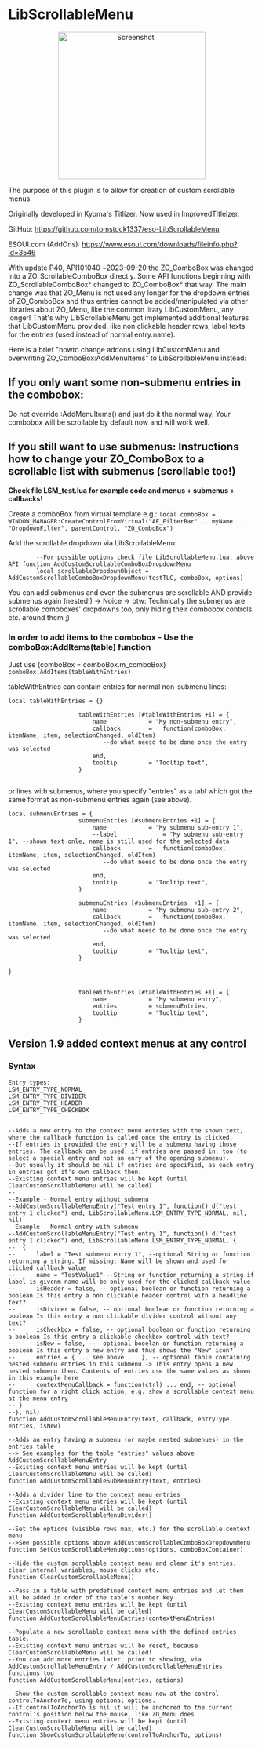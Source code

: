 # LibScrollableMenu

<center><img src="preview.png" alt="Screenshot" width=300px/></center>

The purpose of this plugin is to allow for creation of custom scrollable menus.

Originally developed in Kyoma's Titlizer.  Now used in ImprovedTitleizer.

GitHub: https://github.com/tomstock1337/eso-LibScrollableMenu

ESOUI.com (AddOns): https://www.esoui.com/downloads/fileinfo.php?id=3546

With update P40, API101040 ~2023-09-20 the ZO_ComboBox was changed into a ZO_ScrollableComboBox directly.
Some API functions beginning with ZO_ScrollableComboBox* changed to ZO_ComboBox* that way.
The main change was that ZO_Menu is not used any longer for the dropdown entries of ZO_ComboBox and thus
entries cannot be added/manipulated via other libraries about ZO_Menu, like the common lirary LibCustomMenu,
any longer!
That's why LibScrollableMenu got implemented additional features that LibCustomMenu provided, like non clickable
header rows, label texts for the entries (used instead of normal entry.name).

Here is a brief "howto change addons using LibCustomMenu and overwriting ZO_ComboBox:AddMenuItems" to LibScrollableMenu instead:

## If you only want some non-submenu entries in the combobox:
Do not override :AddMenuItems() and just do it the normal way. Your combobox will be scrollable by default now and will work well.

## If you still want to use submenus: Instructions how to change your ZO_ComboBox to a scrollable list with submenus (scrollable too!)
__Check file LSM_test.lua for example code and menus + submenus + callbacks!__

Create a comboBox from virtual template e.g.:
```local comboBox = WINDOW_MANAGER:CreateControlFromVirtual("AF_FilterBar" .. myName .. "DropdownFilter", parentControl, "ZO_ComboBox")```


Add the scrollable dropdown via LibScrollableMenu:
```
		--For possible options check file LibScrollableMenu.lua, above API function AddCustomScrollableComboBoxDropdownMenu
		local scrollableDropdownObject = AddCustomScrollableComboBoxDropdownMenu(testTLC, comboBox, options)
```

You can add submenus and even the submenus are scrollable AND provide submenus again (nested!) -> Noice
-> btw: Technically the submenus are scrollable comoboxes' dropdowns too, only hiding their combobox controls etc. around them ;)


### In order to add items to the combobox - Use the comboBox:AddItems(table) function
Just use (comboBox = comboBox.m_comboBox)
```comboBox:AddItems(tableWithEntries)```

tableWithEntries can contain entries for normal non-submenu lines:
```
local tableWithEntries = {}

                    tableWithEntries [#tableWithEntries +1] = {
                        name            = "My non-submenu entry",
                        callback        =   function(comboBox, itemName, item, selectionChanged, oldItem)
                           --do what neesd to be done once the entry was selected
                        end,
                        tooltip         = "Tooltip text",
                    }


```

or lines with submenus, where you specify "entries" as a tabl which got the same format as non-submenu entries again (see above).
```
local submenuEntries = {
                    submenuEntries [#submenuEntries +1] = {
                        name            = "My submenu sub-entry 1",
                        --label             = "My submenu sub-entry 1", --shown text onle, name is still used for the selected data
                        callback        =   function(comboBox, itemName, item, selectionChanged, oldItem)
                           --do what neesd to be done once the entry was selected
                        end,
                        tooltip         = "Tooltip text",
                    }

                    submenuEntries [#submenuEntries  +1] = {
                        name            = "My submenu sub-entry 2",
                        callback        =   function(comboBox, itemName, item, selectionChanged, oldItem)
                           --do what neesd to be done once the entry was selected
                        end,
                        tooltip         = "Tooltip text",
                    }

}


                    tableWithEntries [#tableWithEntries +1] = {
                        name            = "My submenu entry",
                        entries         = submenuEntries,
                        tooltip         = "Tooltip text",
                    }

```


## Version 1.9 added context menus at any control

### Syntax
```
Entry types:
LSM_ENTRY_TYPE_NORMAL 
LSM_ENTRY_TYPE_DIVIDER 
LSM_ENTRY_TYPE_HEADER
LSM_ENTRY_TYPE_CHECKBOX 


--Adds a new entry to the context menu entries with the shown text, where the callback function is called once the entry is clicked.
--If entries is provided the entry will be a submenu having those entries. The callback can be used, if entries are passed in, too (to select a special entry and not an enry of the opening submenu).
--But usually it should be nil if entries are specified, as each entry in entries got it's own callback then.
--Existing context menu entries will be kept (until ClearCustomScrollableMenu will be called)
--
--Example - Normal entry without submenu
--AddCustomScrollableMenuEntry("Test entry 1", function() d("test entry 1 clicked") end, LibScrollableMenu.LSM_ENTRY_TYPE_NORMAL, nil, nil)
--Example - Normal entry with submenu
--AddCustomScrollableMenuEntry("Test entry 1", function() d("test entry 1 clicked") end, LibScrollableMenu.LSM_ENTRY_TYPE_NORMAL, {
--	{
--		label = "Test submenu entry 1", --optional String or function returning a string. If missing: Name will be shown and used for clicked callback value
--		name = "TestValue1" --String or function returning a string if label is givenm name will be only used for the clicked callback value
--		isHeader = false, -- optional boolean or function returning a boolean Is this entry a non clickable header control with a headline text?
--		isDivider = false, -- optional boolean or function returning a boolean Is this entry a non clickable divider control without any text?
--		isCheckbox = false, -- optional boolean or function returning a boolean Is this entry a clickable checkbox control with text?
--		isNew = false, --  optional booelan or function returning a boolean Is this entry a new entry and thus shows the "New" icon?
--		entries = { ... see above ... }, -- optional table containing nested submenu entries in this submenu -> This entry opens a new nested submenu then. Contents of entries use the same values as shown in this example here
--		contextMenuCallback = function(ctrl) ... end, -- optional function for a right click action, e.g. show a scrollable context menu at the menu entry
-- }
--}, nil)
function AddCustomScrollableMenuEntry(text, callback, entryType, entries, isNew)

--Adds an entry having a submenu (or maybe nested submenues) in the entries table
--> See examples for the table "entries" values above AddCustomScrollableMenuEntry
--Existing context menu entries will be kept (until ClearCustomScrollableMenu will be called)
function AddCustomScrollableSubMenuEntry(text, entries)

--Adds a divider line to the context menu entries
--Existing context menu entries will be kept (until ClearCustomScrollableMenu will be called)
function AddCustomScrollableMenuDivider()

--Set the options (visible rows max, etc.) for the scrollable context menu
-->See possible options above AddCustomScrollableComboBoxDropdownMenu
function SetCustomScrollableMenuOptions(options, comboBoxContainer)

--Hide the custom scrollable context menu and clear it's entries, clear internal variables, mouse clicks etc.
function ClearCustomScrollableMenu()

--Pass in a table with predefined context menu entries and let them all be added in order of the table's number key
--Existing context menu entries will be kept (until ClearCustomScrollableMenu will be called)
function AddCustomScrollableMenuEntries(contextMenuEntries)

--Populate a new scrollable context menu with the defined entries table.
--Existing context menu entries will be reset, because ClearCustomScrollableMenu will be called!
--You can add more entries later, prior to showing, via AddCustomScrollableMenuEntry / AddCustomScrollableMenuEntries functions too
function AddCustomScrollableMenu(entries, options)

--Show the custom scrollable context menu now at the control controlToAnchorTo, using optional options.
--If controlToAnchorTo is nil it will be anchored to the current control's position below the mouse, like ZO_Menu does
--Existing context menu entries will be kept (until ClearCustomScrollableMenu will be called)
function ShowCustomScrollableMenu(controlToAnchorTo, options)
```

